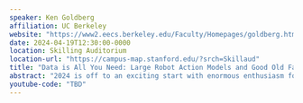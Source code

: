 ```yaml
---
speaker: Ken Goldberg
affiliation: UC Berkeley
website: "https://www2.eecs.berkeley.edu/Faculty/Homepages/goldberg.html"
date: 2024-04-19T12:30:00-0000
location: Skilling Auditorium
location-url: "https://campus-map.stanford.edu/?srch=Skillaud"
title: "Data is All You Need: Large Robot Action Models and Good Old Fashioned Engineering"
abstract: "2024 is off to an exciting start with enormous enthusiasm for humanoids and other robots based on recent advances in \"end-to-end\" large robot action models.  Initial results are promising, and several collaborative efforts are underway to collect the needed demonstration data.  But is Data All You Need?  I'll present my view of the status quo in terms of manipulation task definition, data collection, and experimental evaluation.  I'll then suggest that to reach expected performance levels, it may be helpful for the community to reconsider good old fashioned engineering in terms of modularity, metrics, and failure analysis.  I'll present MANIP, a potential framework for doing this that shows promise for tasks such as cable untangling, surgical suturing, and bagging. \n I welcome feedback: this will be the first time I present this talk and I expect it to be a bit controversial ;)"
youtube-code: "TBD"
---
```

